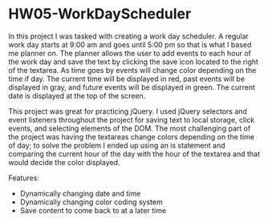 # HW05-WorkDayScheduler

In this project I was tasked with creating a work day scheduler. A regular work day starts at 9:00 am and goes until 5:00 pm so that is what I based me planner on. The planner allows the user to add events to each hour of the work day and save the text by clicking the save icon located to the right of the textarea. As time goes by events will change color depending on the time if day. The current time will be displayed in red, past events will be displayed in gray, and future events will be displayed in green. The current date is displayed at the top of the screen. 

This project was great for practicing jQuery. I used jQuery selectors and event listeners throughout the project for saving text to local storage, click events, and selecting elements of the DOM. The most challenging part of the project was having the textareas change colors depending on the time of day; to solve the problem I ended up using an is statement and comparing the current hour of the day with the hour of the textarea and that would decide the color displayed. 

Features:
* Dynamically changing date and time
* Dynamically changing color coding system
* Save content to come back to at a later time

